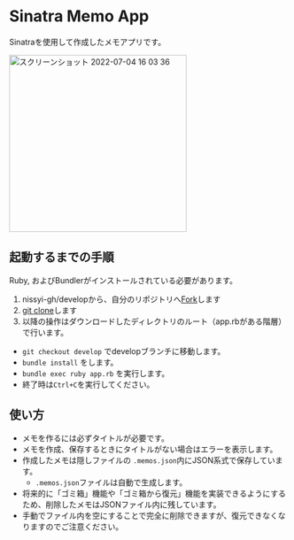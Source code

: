 # Sinatra Memo App
Sinatraを使用して作成したメモアプリです。
<br>

<img width="320" alt="スクリーンショット 2022-07-04 16 03 36" src="https://user-images.githubusercontent.com/81596063/177102542-9b985633-fb41-4c43-baf7-de65b1645df5.png">

## 起動するまでの手順
Ruby, およびBundlerがインストールされている必要があります。

1. nissyi-gh/developから、自分のリポジトリへ[Fork](https://docs.github.com/ja/get-started/quickstart/fork-a-repo#forking-a-repository)します
2. [git clone](https://docs.github.com/ja/get-started/quickstart/fork-a-repo#cloning-your-forked-repository)します
3. 以降の操作はダウンロードしたディレクトリのルート（app.rbがある階層）で行います。
  - `git checkout develop` でdevelopブランチに移動します。
  - `bundle install` をします。
  - `bundle exec ruby app.rb` を実行します。
  - 終了時は`Ctrl+C`を実行してください。

## 使い方

- メモを作るには必ずタイトルが必要です。
- メモを作成、保存するときにタイトルがない場合はエラーを表示します。
- 作成したメモは隠しファイルの `.memos.json`内にJSON系式で保存しています。
  - `.memos.json`ファイルは自動で生成します。
- 将来的に「ゴミ箱」機能や「ゴミ箱から復元」機能を実装できるようにするため、削除したメモはJSONファイル内に残しています。
- 手動でファイル内を空にすることで完全に削除できますが、復元できなくなりますのでご注意ください。

